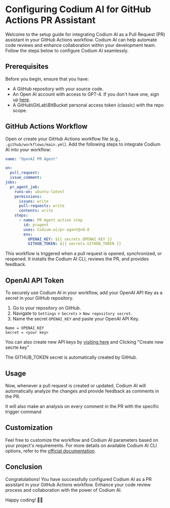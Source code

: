 # Configuring Codium AI for GitHub Actions PR Assistant

Welcome to the setup guide for integrating Codium AI as a Pull Request (PR) assistant in your GitHub Actions workflow. Codium AI can help automate code reviews and enhance collaboration within your development team. Follow the steps below to configure Codium AI seamlessly.

## Prerequisites

Before you begin, ensure that you have:

- A GitHub repository with your source code.
- An Open AI account with access to GPT-4. If you don't have one, sign up [here](https://chat.openai.com/).
- A GitHub\GitLab\BitBucket personal access token (classic) with the repo scope.

## GitHub Actions Workflow

Open or create your GitHub Actions workflow file (e.g., `.github/workflows/main.yml`). Add the following steps to integrate Codium AI into your workflow:

```yaml
name: "OpenAI PR Agent"

on:
  pull_request:
  issue_comment:
jobs:
  pr_agent_job:
    runs-on: ubuntu-latest
    permissions:
      issues: write
      pull-requests: write
      contents: write
    steps:
      - name: PR Agent action step
        id: pragent
        uses: Codium-ai/pr-agent@v0.8
        env:
          OPENAI_KEY: ${{ secrets.OPENAI_KEY }}
          GITHUB_TOKEN: ${{ secrets.GITHUB_TOKEN }}
```


This workflow is triggered when a pull request is opened, synchronized, or reopened. It installs the Codium AI CLI, reviews the PR, and provides feedback.

## OpenAI API Token

To securely use Codium AI in your workflow, add your OpenAI API Key as a secret in your GitHub repository.

1. Go to your repository on GitHub.
2. Navigate to `Settings` > `Secrets` > `New repository secret`.
3. Name the secret `OPENAI_KEY` and paste your OpenAI API Key.

```
Name = OPENAI_KEY
Secret = <your key>
```
You can also create new API keys by [visiting here](https://platform.openai.com/api-keys) and Clicking "Create new secrte key"  

The GITHUB_TOKEN secret is automatically created by GitHub.

## Usage

Now, whenever a pull request is created or updated, Codium AI will automatically analyze the changes and provide feedback as comments in the PR.  

It will also make an analysis on every comment in the PR with the specific trigger command

## Customization

Feel free to customize the workflow and Codium AI parameters based on your project's requirements. For more details on available Codium AI CLI options, refer to the [official documentation](https://docs.codium.team/).

## Conclusion

Congratulations! You have successfully configured Codium AI as a PR assistant in your GitHub Actions workflow. Enhance your code review process and collaboration with the power of Codium AI.

Happy coding! 🚀🤖
